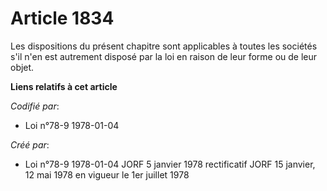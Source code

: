 # Article 1834

Les dispositions du présent chapitre sont applicables à toutes les sociétés s'il n'en est autrement disposé par la loi en
raison de leur forme ou de leur objet.

**Liens relatifs à cet article**

_Codifié par_:

  - Loi n°78-9 1978-01-04

_Créé par_:

  - Loi n°78-9 1978-01-04 JORF 5 janvier 1978 rectificatif JORF 15 janvier, 12 mai 1978 en vigueur le 1er juillet 1978
